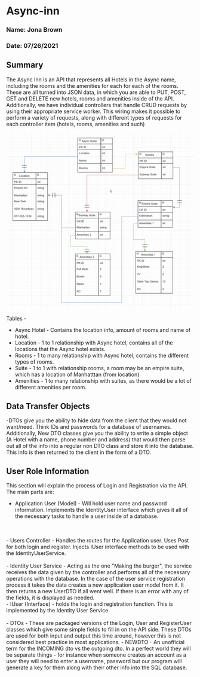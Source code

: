 # Async-inn

### Name: Jona Brown
### Date: 07/26/2021
## Summary
The Async Inn is an API that represents all Hotels in the Async name, including the rooms and the amenities for each for each of the rooms. These are all turned into JSON data, in which you are able to PUT, POST, GET and DELETE new hotels, rooms and amenities inside of the API.  
Additionally, we have individual controllers that handle CRUD requests by using their appropriate service worker. This wiring makes it possible to perform a variety of requests, along with different types of requests for each controller item (hotels, rooms, amenities and such)

![ERD](./ERD.png)

Tables -  
- Async Hotel - Contains the location info, amount of rooms and name of hotel.
- Location - 1 to 1 relationship with Async hotel, contains all of the locations that the Async hotel exists.
- Rooms - 1 to many relationship with Async hotel, contains the different types of rooms.
- Suite - 1 to 1 with relationship rooms, a room may be an empire suite, which has a location of Manhatttan (from location)
- Amenities - 1 to many relationship with suites, as there would be a lot of different amenities per room. 

## Data Transfer Objects
-DTOs give you the ability to hide data from the client that they would not want/need. Think IDs and passwords for a database of usernames.  
Additionally, New DTO classes give you the ability to write a simple object (A Hotel with a name, phone number and address) that would then parse out all of 
the info into a regular non DTO class and store it into the database. This info is then returned to the client in the form of a DTO.

## User Role Information
This section will explain the process of Login and Registration via the API. The main parts are:  
- Application User (Model) - Will hold user name and password information. Implements the IdentityUser interface which gives it all of the necessary tasks to handle a user inside of a database.
<br>
<br>
- Users Controller - Handles the routes for the Application user. Uses Post for both login and register. Injects IUser interface methods to be used with the IdentityUserService.
<br>
<br>
- Identity User Service - Acting as the one "Making the burger", the service receives the data given by the controller and performs all of the necessary operations with the database. In the case of the user service registration process it takes the data creates a new application user model from it. It then returns a new UserDTO if all went well. If there is an error with any of the fields, it is displayed as needed.  
<br>
- IUser (Interface) - holds the login and registration function. This is implemented by the Identity User Service.
<br>
<br>
- DTOs - These are packaged versions of the Login, User and RegisterUser classes which give some simple fields to fill in on the API side. These DTOs are used for both input and output this time around, however this is not considered best practice in most applications.
- NEWDTO - An unofficial term for the INCOMING dto vs the outgoing dto. In a perfect world they will be separate things - for instance when someone creates an account as a user they will need to enter a username, password but our program will generate a key for them along with their other info into the SQL database.

